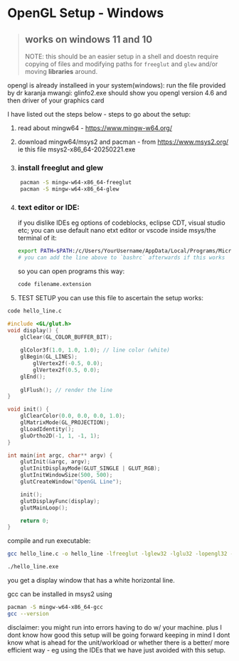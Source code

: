 # OpenGL Setup - Windows

> ## works on windows 11 and 10  
> NOTE: this should be an easier setup in a shell and doestn require copying of files and modifying paths for `freeglut` and `glew` and/or moving **libraries** around.

opengl is already installeed in your system(windows): run the file provided by dr karanja mwangi: glinfo2.exe should show you opengl version 4.6 and then driver of your graphics card

I have listed out the steps below - steps to go about the setup:
1. read about mingw64 - https://www.mingw-w64.org/

2. download mingw64/msys2 and pacman - from https://www.msys2.org/ ie this file msys2-x86_64-20250221.exe

3. ### install freeglut and glew  
```sh
    pacman -S mingw-w64-x86_64-freeglut
    pacman -S mingw-w64-x86_64-glew
```
4. ### text editor or IDE: 
    if you dislike IDEs eg options of codeblocks, eclipse CDT, visual studio etc; you can use default nano etxt editor or vscode inside msys/the terminal of it:
    
    ```sh
    export PATH=$PATH:/c/Users/YourUsername/AppData/Local/Programs/Microsoft\ VS\ Code/bin
    # you can add the line above to `bashrc` afterwards if this works
    ```

    so you can open programs this way: 
    ```sh
    code filename.extension
    ``` 


4. TEST SETUP
you can use this file to ascertain the setup works:

```sh
code hello_line.c
```

```c
#include <GL/glut.h> 
void display() {
    glClear(GL_COLOR_BUFFER_BIT);
    
    glColor3f(1.0, 1.0, 1.0); // line color (white)
    glBegin(GL_LINES);
        glVertex2f(-0.5, 0.0);
        glVertex2f(0.5, 0.0);
    glEnd();
    
    glFlush(); // render the line
}

void init() {
    glClearColor(0.0, 0.0, 0.0, 1.0);
    glMatrixMode(GL_PROJECTION);
    glLoadIdentity();
    gluOrtho2D(-1, 1, -1, 1);
}

int main(int argc, char** argv) {
    glutInit(&argc, argv);
    glutInitDisplayMode(GLUT_SINGLE | GLUT_RGB);
    glutInitWindowSize(500, 500);
    glutCreateWindow("OpenGL Line");

    init(); 
    glutDisplayFunc(display);
    glutMainLoop(); 

    return 0;
}
```


compile and run executable:
```sh 
gcc hello_line.c -o hello_line -lfreeglut -lglew32 -lglu32 -lopengl32 -lgdi32

./hello_line.exe
```
you get a display window that has a white horizontal line.

gcc can be installed in msys2 using 

```sh
pacman -S mingw-w64-x86_64-gcc
gcc --version
```

 

disclaimer: 
you might run into errors having to do w/ your machine. plus I dont know how good this setup will be going forward keeping in mind I dont know what is ahead for the unit/workload or whether there is a better/ more efficient way - eg using the IDEs that we have just avoided with this setup.